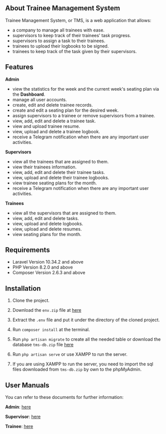 ## About Trainee Management System

Trainee Management System, or TMS, is a web application that allows:
- a company to manage all trainees with ease.
- supervisors to keep track of their trainees' task progress.
- supervisors to assign a task to their trainees.
- trainees to upload their logbooks to be signed.
- trainees to keep track of the task given by their supervisors.

## Features

**Admin**
- view the statistics for the week and the current week's seating plan via the **Dashboard**.
- manage all user accounts.
- create, edit and delete trainee records.
- create and edit a seating plan for the desired week.
- assign supervisors to a trainee or remove supervisors from a trainee.
- view, add, edit and delete a trainee task.
- view and upload trainee resume.
- view, upload and delete a trainee logbook.
- receive a Telegram notification when there are any important user activities.

**Supervisors**
- view all the trainees that are assigned to them.
- view their trainees information.
- view, add, edit and delete their trainee tasks.
- view, upload and delete their trainee logbooks.
- view trainee seating plans for the month.
- receive a Telegram notification when there are any important user activities.

**Trainees**
- view all the supervisors that are assigned to them.
- view, add, edit and delete tasks.
- view, upload and delete logbooks.
- view, upload and delete resumes.
- view seating plans for the month.


## Requirements
- Laravel Version 10.34.2 and above 
- PHP Version 8.2.0 and above
- Composer Version 2.6.3 and above

## Installation
1. Clone the project.

2. Download the `env.zip` file at [here](https://drive.sains.com.my/index.php/f/18674969)

3. Extract the `.env` file and put it under the directory of the cloned project.

4. Run `composer install` at the terminal.

5. Run `php artisan migrate` to create all the needed table or download the database `tms-db.zip` file [here](https://drive.sains.com.my/index.php/f/18674969)

6. Run `php artisan serve` or use XAMPP to run the server.

7. If you are using XAMPP to run the server, you need to import the sql files downloaded from `tms-db.zip` by own to the phpMyAdmin.

## User Manuals
You can refer to these documents for further information:

**Admin**: [here](https://drive.sains.com.my/index.php/s/jxN3GyYrfNZ6BCn)

**Supervisor**: [here](https://drive.sains.com.my/index.php/s/zpJLnNJpYq6zTyc)

**Trainee**: [here](https://drive.sains.com.my/index.php/s/YqxjkiR2fT3mCHX)


